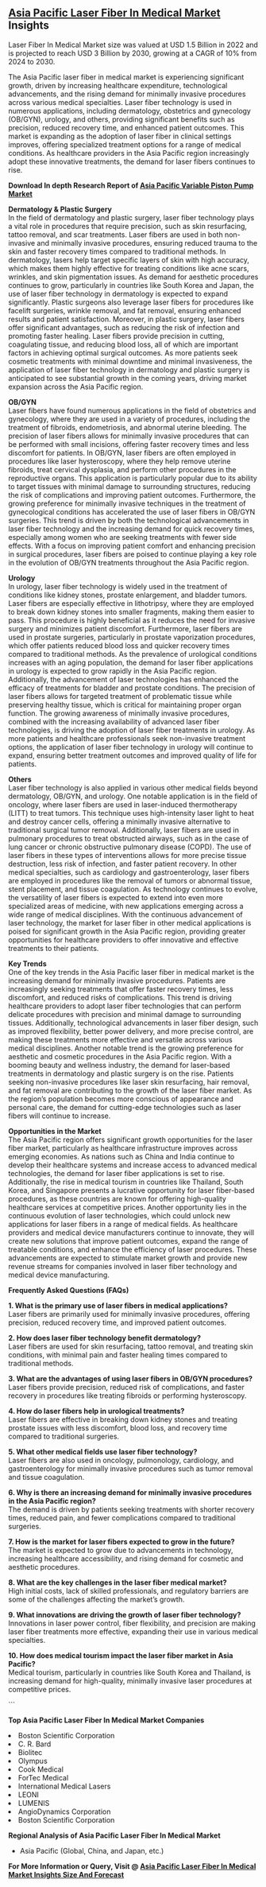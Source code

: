 <h2><a href="https://www.verifiedmarketreports.com/download-sample/?rid=481083&amp;utm_source=Github-Feb&amp;utm_medium=225" target="_blank">Asia Pacific Laser Fiber In Medical Market</a> Insights</h2><p>Laser Fiber In Medical Market size was valued at USD 1.5 Billion in 2022 and is projected to reach USD 3 Billion by 2030, growing at a CAGR of 10% from 2024 to 2030.</p><p><p>The Asia Pacific laser fiber in medical market is experiencing significant growth, driven by increasing healthcare expenditure, technological advancements, and the rising demand for minimally invasive procedures across various medical specialties. Laser fiber technology is used in numerous applications, including dermatology, obstetrics and gynecology (OB/GYN), urology, and others, providing significant benefits such as precision, reduced recovery time, and enhanced patient outcomes. This market is expanding as the adoption of laser fiber in clinical settings improves, offering specialized treatment options for a range of medical conditions. As healthcare providers in the Asia Pacific region increasingly adopt these innovative treatments, the demand for laser fibers continues to rise. <p><strong>Download In depth Research Report of <a href="https://www.verifiedmarketreports.com/download-sample/?rid=236118&amp;utm_source=Pulse-Dec&amp;utm_medium=225" target="_blank">Asia Pacific Variable Piston Pump Market</a></strong></p></p> <p><strong>Dermatology & Plastic Surgery</strong><br> In the field of dermatology and plastic surgery, laser fiber technology plays a vital role in procedures that require precision, such as skin resurfacing, tattoo removal, and scar treatments. Laser fibers are used in both non-invasive and minimally invasive procedures, ensuring reduced trauma to the skin and faster recovery times compared to traditional methods. In dermatology, lasers help target specific layers of skin with high accuracy, which makes them highly effective for treating conditions like acne scars, wrinkles, and skin pigmentation issues. As demand for aesthetic procedures continues to grow, particularly in countries like South Korea and Japan, the use of laser fiber technology in dermatology is expected to expand significantly. Plastic surgeons also leverage laser fibers for procedures like facelift surgeries, wrinkle removal, and fat removal, ensuring enhanced results and patient satisfaction. Moreover, in plastic surgery, laser fibers offer significant advantages, such as reducing the risk of infection and promoting faster healing. Laser fibers provide precision in cutting, coagulating tissue, and reducing blood loss, all of which are important factors in achieving optimal surgical outcomes. As more patients seek cosmetic treatments with minimal downtime and minimal invasiveness, the application of laser fiber technology in dermatology and plastic surgery is anticipated to see substantial growth in the coming years, driving market expansion across the Asia Pacific region.</p> <p><strong>OB/GYN</strong><br> Laser fibers have found numerous applications in the field of obstetrics and gynecology, where they are used in a variety of procedures, including the treatment of fibroids, endometriosis, and abnormal uterine bleeding. The precision of laser fibers allows for minimally invasive procedures that can be performed with small incisions, offering faster recovery times and less discomfort for patients. In OB/GYN, laser fibers are often employed in procedures like laser hysteroscopy, where they help remove uterine fibroids, treat cervical dysplasia, and perform other procedures in the reproductive organs. This application is particularly popular due to its ability to target tissues with minimal damage to surrounding structures, reducing the risk of complications and improving patient outcomes. Furthermore, the growing preference for minimally invasive techniques in the treatment of gynecological conditions has accelerated the use of laser fibers in OB/GYN surgeries. This trend is driven by both the technological advancements in laser fiber technology and the increasing demand for quick recovery times, especially among women who are seeking treatments with fewer side effects. With a focus on improving patient comfort and enhancing precision in surgical procedures, laser fibers are poised to continue playing a key role in the evolution of OB/GYN treatments throughout the Asia Pacific region.</p> <p><strong>Urology</strong><br> In urology, laser fiber technology is widely used in the treatment of conditions like kidney stones, prostate enlargement, and bladder tumors. Laser fibers are especially effective in lithotripsy, where they are employed to break down kidney stones into smaller fragments, making them easier to pass. This procedure is highly beneficial as it reduces the need for invasive surgery and minimizes patient discomfort. Furthermore, laser fibers are used in prostate surgeries, particularly in prostate vaporization procedures, which offer patients reduced blood loss and quicker recovery times compared to traditional methods. As the prevalence of urological conditions increases with an aging population, the demand for laser fiber applications in urology is expected to grow rapidly in the Asia Pacific region. Additionally, the advancement of laser technologies has enhanced the efficacy of treatments for bladder and prostate conditions. The precision of laser fibers allows for targeted treatment of problematic tissue while preserving healthy tissue, which is critical for maintaining proper organ function. The growing awareness of minimally invasive procedures, combined with the increasing availability of advanced laser fiber technologies, is driving the adoption of laser fiber treatments in urology. As more patients and healthcare professionals seek non-invasive treatment options, the application of laser fiber technology in urology will continue to expand, ensuring better treatment outcomes and improved quality of life for patients.</p> <p><strong>Others</strong><br> Laser fiber technology is also applied in various other medical fields beyond dermatology, OB/GYN, and urology. One notable application is in the field of oncology, where laser fibers are used in laser-induced thermotherapy (LITT) to treat tumors. This technique uses high-intensity laser light to heat and destroy cancer cells, offering a minimally invasive alternative to traditional surgical tumor removal. Additionally, laser fibers are used in pulmonary procedures to treat obstructed airways, such as in the case of lung cancer or chronic obstructive pulmonary disease (COPD). The use of laser fibers in these types of interventions allows for more precise tissue destruction, less risk of infection, and faster patient recovery. In other medical specialties, such as cardiology and gastroenterology, laser fibers are employed in procedures like the removal of tumors or abnormal tissue, stent placement, and tissue coagulation. As technology continues to evolve, the versatility of laser fibers is expected to extend into even more specialized areas of medicine, with new applications emerging across a wide range of medical disciplines. With the continuous advancement of laser technology, the market for laser fiber in other medical applications is poised for significant growth in the Asia Pacific region, providing greater opportunities for healthcare providers to offer innovative and effective treatments to their patients.</p> <p><strong>Key Trends</strong><br> One of the key trends in the Asia Pacific laser fiber in medical market is the increasing demand for minimally invasive procedures. Patients are increasingly seeking treatments that offer faster recovery times, less discomfort, and reduced risks of complications. This trend is driving healthcare providers to adopt laser fiber technologies that can perform delicate procedures with precision and minimal damage to surrounding tissues. Additionally, technological advancements in laser fiber design, such as improved flexibility, better power delivery, and more precise control, are making these treatments more effective and versatile across various medical disciplines. Another notable trend is the growing preference for aesthetic and cosmetic procedures in the Asia Pacific region. With a booming beauty and wellness industry, the demand for laser-based treatments in dermatology and plastic surgery is on the rise. Patients seeking non-invasive procedures like laser skin resurfacing, hair removal, and fat removal are contributing to the growth of the laser fiber market. As the region’s population becomes more conscious of appearance and personal care, the demand for cutting-edge technologies such as laser fibers will continue to increase.</p> <p><strong>Opportunities in the Market</strong><br> The Asia Pacific region offers significant growth opportunities for the laser fiber market, particularly as healthcare infrastructure improves across emerging economies. As nations such as China and India continue to develop their healthcare systems and increase access to advanced medical technologies, the demand for laser fiber applications is set to rise. Additionally, the rise in medical tourism in countries like Thailand, South Korea, and Singapore presents a lucrative opportunity for laser fiber-based procedures, as these countries are known for offering high-quality healthcare services at competitive prices. Another opportunity lies in the continuous evolution of laser technologies, which could unlock new applications for laser fibers in a range of medical fields. As healthcare providers and medical device manufacturers continue to innovate, they will create new solutions that improve patient outcomes, expand the range of treatable conditions, and enhance the efficiency of laser procedures. These advancements are expected to stimulate market growth and provide new revenue streams for companies involved in laser fiber technology and medical device manufacturing.</p> <p><strong>Frequently Asked Questions (FAQs)</strong></p> <p><strong>1. What is the primary use of laser fibers in medical applications?</strong><br> Laser fibers are primarily used for minimally invasive procedures, offering precision, reduced recovery time, and improved patient outcomes.</p> <p><strong>2. How does laser fiber technology benefit dermatology?</strong><br> Laser fibers are used for skin resurfacing, tattoo removal, and treating skin conditions, with minimal pain and faster healing times compared to traditional methods.</p> <p><strong>3. What are the advantages of using laser fibers in OB/GYN procedures?</strong><br> Laser fibers provide precision, reduced risk of complications, and faster recovery in procedures like treating fibroids or performing hysteroscopy.</p> <p><strong>4. How do laser fibers help in urological treatments?</strong><br> Laser fibers are effective in breaking down kidney stones and treating prostate issues with less discomfort, blood loss, and recovery time compared to traditional surgeries.</p> <p><strong>5. What other medical fields use laser fiber technology?</strong><br> Laser fibers are also used in oncology, pulmonology, cardiology, and gastroenterology for minimally invasive procedures such as tumor removal and tissue coagulation.</p> <p><strong>6. Why is there an increasing demand for minimally invasive procedures in the Asia Pacific region?</strong><br> The demand is driven by patients seeking treatments with shorter recovery times, reduced pain, and fewer complications compared to traditional surgeries.</p> <p><strong>7. How is the market for laser fibers expected to grow in the future?</strong><br> The market is expected to grow due to advancements in technology, increasing healthcare accessibility, and rising demand for cosmetic and aesthetic procedures.</p> <p><strong>8. What are the key challenges in the laser fiber medical market?</strong><br> High initial costs, lack of skilled professionals, and regulatory barriers are some of the challenges affecting the market’s growth.</p> <p><strong>9. What innovations are driving the growth of laser fiber technology?</strong><br> Innovations in laser power control, fiber flexibility, and precision are making laser fiber treatments more effective, expanding their use in various medical specialties.</p> <p><strong>10. How does medical tourism impact the laser fiber market in Asia Pacific?</strong><br> Medical tourism, particularly in countries like South Korea and Thailand, is increasing demand for high-quality, minimally invasive laser procedures at competitive prices.</p> ```</p><p><strong>Top Asia Pacific Laser Fiber In Medical Market Companies</strong></p><div data-test-id=""><p><li>Boston Scientific Corporation</li><li> C. R. Bard</li><li> Biolitec</li><li> Olympus</li><li> Cook Medical</li><li> ForTec Medical</li><li> International Medical Lasers</li><li> LEONI</li><li> LUMENIS</li><li> AngioDynamics Corporation</li><li> Boston Scientific Corporation</li></p><div><strong>Regional Analysis of&nbsp;Asia Pacific Laser Fiber In Medical Market</strong></div><ul><li dir="ltr"><p dir="ltr">Asia Pacific (Global, China, and Japan, etc.)</p></li></ul><p><strong>For More Information or Query, Visit @&nbsp;</strong><strong><a href="https://www.verifiedmarketreports.com/product/laser-fiber-in-medical-market-size-and-forecast/?utm_source=Github-Feb&amp;utm_medium=225" target="_blank">Asia Pacific Laser Fiber In Medical Market Insights Size And Forecast</a></strong></p></div><h2>&nbsp;</h2><div data-test-id="">&nbsp;</div>
